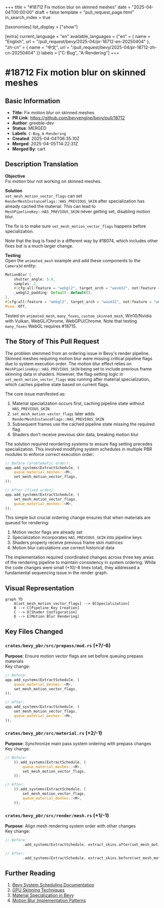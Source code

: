 +++
title = "#18712 Fix motion blur on skinned meshes"
date = "2025-04-04T00:00:00"
draft = false
template = "pull_request_page.html"
in_search_index = true

[taxonomies]
list_display = ["show"]

[extra]
current_language = "en"
available_languages = {"en" = { name = "English", url = "/pull_request/bevy/2025-04/pr-18712-en-20250404" }, "zh-cn" = { name = "中文", url = "/pull_request/bevy/2025-04/pr-18712-zh-cn-20250404" }}
labels = ["C-Bug", "A-Rendering"]
+++

# #18712 Fix motion blur on skinned meshes

## Basic Information
- **Title**: Fix motion blur on skinned meshes
- **PR Link**: https://github.com/bevyengine/bevy/pull/18712
- **Author**: greeble-dev
- **Status**: MERGED
- **Labels**: `C-Bug`, `A-Rendering`
- **Created**: 2025-04-04T06:35:10Z
- **Merged**: 2025-04-05T14:22:31Z
- **Merged By**: cart

## Description Translation
**Objective**  
Fix motion blur not working on skinned meshes.  

**Solution**  
`set_mesh_motion_vector_flags` can set `RenderMeshInstanceFlags::HAS_PREVIOUS_SKIN` after specialization has already cached the material. This can lead to `MeshPipelineKey::HAS_PREVIOUS_SKIN` never getting set, disabling motion blur.  

The fix is to make sure `set_mesh_motion_vector_flags` happens before specialization.  

Note that the bug is fixed in a different way by #18074, which includes other fixes but is a much larger change.  

**Testing**  
Open the `animated_mesh` example and add these components to the `Camera3d` entity:  
```rust
MotionBlur {
    shutter_angle: 5.0,
    samples: 2,
    #[cfg(all(feature = "webgl2", target_arch = "wasm32", not(feature = "webgpu")))]
    _webgl2_padding: Default::default(),
},
#[cfg(all(feature = "webgl2", target_arch = "wasm32", not(feature = "webgpu")))]
Msaa::Off,
```  
Tested on `animated_mesh`, `many_foxes`, `custom_skinned_mesh`, Win10/Nvidia with Vulkan, WebGL/Chrome, WebGPU/Chrome. Note that testing `many_foxes` WebGL requires #18715.  

## The Story of This Pull Request

The problem stemmed from an ordering issue in Bevy's render pipeline. Skinned meshes requiring motion blur were missing critical pipeline flags due to system execution order. The motion blur effect relies on `MeshPipelineKey::HAS_PREVIOUS_SKIN` being set to include previous frame skinning data in shaders. However, the flag-setting logic in `set_mesh_motion_vector_flags` was running after material specialization, which caches pipeline state based on current flags.

The core issue manifested as:
1. Material specialization occurs first, caching pipeline state without `HAS_PREVIOUS_SKIN`
2. `set_mesh_motion_vector_flags` later adds `RenderMeshInstanceFlags::HAS_PREVIOUS_SKIN`
3. Subsequent frames use the cached pipeline state missing the required flag
4. Shaders don't receive previous skin data, breaking motion blur

The solution required reordering systems to ensure flag setting precedes specialization. This involved modifying system schedules in multiple PBR modules to enforce correct execution order:

```rust
// Before (problematic order):
app.add_systems(ExtractSchedule, (
    queue_material_meshes::<M>,
    set_mesh_motion_vector_flags,
));

// After (fixed order):
app.add_systems(ExtractSchedule, (
    set_mesh_motion_vector_flags,
    queue_material_meshes::<M>,
));
```

This simple but crucial ordering change ensures that when materials are queued for rendering:
1. Motion vector flags are already set
2. Specialization incorporates `HAS_PREVIOUS_SKIN` into pipeline keys
3. Shaders properly receive previous frame skin matrices
4. Motion blur calculations use correct historical data

The implementation required coordinated changes across three key areas of the rendering pipeline to maintain consistency in system ordering. While the code changes were small (+10/-8 lines total), they addressed a fundamental sequencing issue in the render graph.

## Visual Representation

```mermaid
graph TD
    A[set_mesh_motion_vector_flags] --> B[Specialization]
    B --> C[Pipeline Key Creation]
    C --> D[Shader Configuration]
    D --> E[Motion Blur Rendering]
```

## Key Files Changed

### `crates/bevy_pbr/src/prepass/mod.rs` (+7/-6)
**Purpose**: Ensure motion vector flags are set before queuing prepass materials  
Key change:
```rust
// Before:
app.add_systems(ExtractSchedule, (
    queue_material_meshes::<M>,
    set_mesh_motion_vector_flags,
));

// After:
app.add_systems(ExtractSchedule, (
    set_mesh_motion_vector_flags,
    queue_material_meshes::<M>,
));
```

### `crates/bevy_pbr/src/material.rs` (+2/-1)
**Purpose**: Synchronize main pass system ordering with prepass changes  
Key change:
```rust
// Before:
    )).add_systems(ExtractSchedule, (
        queue_material_meshes::<M>,
        set_mesh_motion_vector_flags,
    ));

// After:
    )).add_systems(ExtractSchedule, (
        set_mesh_motion_vector_flags,
        queue_material_meshes::<M>,
    ));
```

### `crates/bevy_pbr/src/render/mesh.rs` (+1/-1)
**Purpose**: Align mesh rendering system order with other changes  
Key change:
```rust
// Before:
        .add_systems(ExtractSchedule, extract_skins.after(set_mesh_motion_vector_flags))

// After:
        .add_systems(ExtractSchedule, extract_skins.before(set_mesh_motion_vector_flags))
```

## Further Reading
1. [Bevy System Scheduling Documentation](https://bevyengine.org/learn/book/getting-started/systems/)
2. [GPU Skinning Techniques](https://developer.nvidia.com/gpugems/gpugems3/part-iv-image-effects/chapter-27-motion-blur-post-processing-effect)
3. [Material Specialization in Bevy](https://bevyengine.org/examples/3d-rendering/material-specialization/)
4. [Motion Blur Implementation Patterns](https://www.advances.realtimerendering.com/s2021/jeschke_rt_motionblur_slides.pdf)